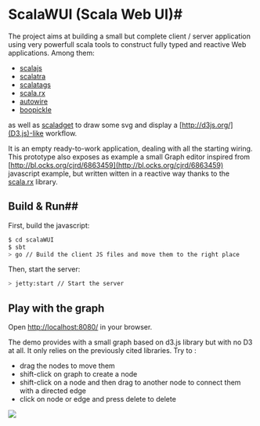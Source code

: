 # ScalaWUI (Scala Web UI)#

The project aims at building a small but complete client / server application using very powerfull scala tools to construct fully typed and reactive Web applications. Among them:

- [scalajs](https://github.com/scala-js/scala-js)
- [scalatra](http://scalatra.org/)
- [scalatags](https://github.com/lihaoyi/scalatags)
- [scala.rx](https://github.com/lihaoyi/scala.rx)
- [autowire](https://github.com/lihaoyi/autowire)
- [boopickle](https://github.com/suzaku-io/boopickle)

as well as [scaladget](https://github.com/mathieuleclaire/scaladget) to draw some svg and display a [http://d3js.org/](D3.js)-like workflow.

It is an empty ready-to-work application, dealing with all the starting wiring. This prototype also exposes as example a small Graph editor inspired from [http://bl.ocks.org/cjrd/6863459](http://bl.ocks.org/cjrd/6863459) javascript example, but written witten in a reactive way thanks to the [scala.rx](https://github.com/lihaoyi/scala.rx) library.

## Build & Run##
First, build the javascript:
```sh
$ cd scalaWUI
$ sbt
> go // Build the client JS files and move them to the right place
```

Then, start the server:
```sh
> jetty:start // Start the server
```

## Play with the graph ##

Open [http://localhost:8080/](http://localhost:8080/) in your browser.

The demo provides with a small graph based on d3.js library but with no D3 at all. It only relies on the previously cited libraries. Try to :
- drag the nodes to move them
- shift-click on graph to create a node
- shift-click on a node and then drag to another node to connect them with a directed edge
- click on node or edge and press delete to delete


![](http://public.iscpif.fr/~leclaire/graph.png)
